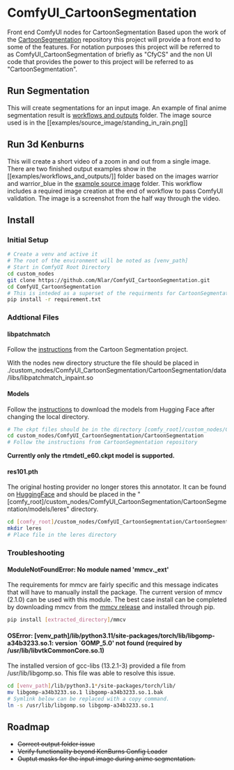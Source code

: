 # ComfyUI_CartoonSegmentation

Front end ComfyUI nodes for CartoonSegmentation
Based upon the work of the [CartoonSegmentation](https://github.com/CartoonSegmentation/CartoonSegmentation) repository this project will provide a front end to some of the features.  For notation purposes this project will be referred to as ComfyUI_CartoonSegmentation of briefly as "CfyCS" and the non UI code that provides the power to this project will be referred to as "CartoonSegmentation". 

## Run Segmentation
This will create segmentations for an input image.  An example of final anime segmentation result is [workflows and outputs](examples/workflows_and_outputs/ani_seg_standing_rain.png) folder.  The image source used is in the [[examples/source_image/standing_in_rain.png]]

## Run 3d Kenburns
This will create a short video of a zoom in and out from a single image.  There are two finished output examples show in the [[examples/workflows_and_outputs/]] folder based on the images warrior and warrior_blue in the [example source image](examples/source_image/) folder.  This workflow includes a required image creation at the end of workflow to pass ComfyUI validation.  The image is a screenshot from the half way through the video. 

## Install
### Initial Setup
```bash
# Create a venv and active it
# The root of the environment will be noted as [venv_path]
# Start in ComfyUI Root Directory
cd custom_nodes
git clone https://github.com/Nlar/ComfyUI_CartoonSegmentation.git
cd ComfyUI_CartoonSegmentation
# This is inteded as a superset of the requirments for CartoonSegmentation
pip install -r requirement.txt
```
### Addtional Files
#### libpatchmatch
Follow the [instructions](https://github.com/CartoonSegmentation/CartoonSegmentation#compile-patchmatch) from the Cartoon Segmentation project.

With the nodes new directory structure the file should be placed in 
./custom_nodes/ComfyUI_CartoonSegmentation/CartoonSegmentation/data/libs/libpatchmatch_inpaint.so

#### Models
Follow the [instructions](https://github.com/CartoonSegmentation/CartoonSegmentation#download-models) to download the models from Hugging Face after changing the local directory.  
```bash
# The ckpt files should be in the directory [comfy_root]/custom_nodes/ComfyUI_CartoonSegmentation/CartoonSegmentation/models/AnimeInstanceSegmentation
cd custom_nodes/ComfyUI_CartoonSegmentation/CartoonSegmentation
# Follow the instructions from CartoonSegmentation repository
```
**Currently only the rtmdetl_e60.ckpt model is supported.**  

#### res101.pth
The original hosting provider no longer stores this annotator.  It can be found on [HuggingFace](https://huggingface.co/lllyasviel/Annotators/blob/af19c34529d974eb965a00250f7b743431d56047/res101.pth) and should be placed in the "[comfy_root]/custom_nodes/ComfyUI_CartoonSegmentation/CartoonSegmentation/models/leres" directory.
```bash
cd [comfy_root]/custom_nodes/ComfyUI_CartoonSegmentation/CartoonSegmentation/models
mkdir leres
# Place file in the leres directory 
```

### Troubleshooting

#### ModuleNotFoundError: No module named 'mmcv._ext'
The requirements for mmcv are fairly specific and this message indicates that will have to manually install the package. The current version of mmcv (2.1.0) can be used with this module.  The best case install can be completed by downloading mmcv from the [mmcv release](https://github.com/open-mmlab/mmcv/releases/tag/v2.1.0) and installed through pip.

```bash
pip install [extracted_directory]/mmcv
```

#### OSError: [venv_path]/lib/python3.11/site-packages/torch/lib/libgomp-a34b3233.so.1: version `GOMP_5.0' not found (required by /usr/lib/libvtkCommonCore.so.1)
The installed version of gcc-libs (13.2.1-3) provided a file from /usr/lib/libgomp.so.  This file was able to resolve this issue.
```bash
cd [venv_path]/lib/python3.1*/site-packages/torch/lib/
mv libgomp-a34b3233.so.1 libgomp-a34b3233.so.1.bak
# Symlink below can be replaced with a copy command. 
ln -s /usr/lib/libgomp.so libgomp-a34b3233.so.1
```


## Roadmap
- ~~Correct output folder issue~~
- ~~Verify functionality beyond KenBurns Config Loader~~
- ~~Ouptut masks for the input image during anime segmentation.~~  